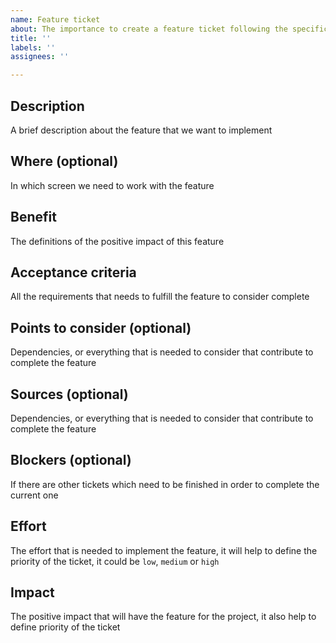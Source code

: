 ```yaml
---
name: Feature ticket
about: The importance to create a feature ticket following the specifications described bellow is that each developer who will work on the feature can have all the information needed to start although is not familiar with the project or wasn’t in refinements meetings.
title: ''
labels: ''
assignees: ''

---
```


## Description
A brief description about the feature that we want to implement

## Where (optional)
In which screen we need to work with the feature

## Benefit
The definitions of the positive impact of this feature

## Acceptance criteria
All the requirements that needs to fulfill the feature to consider complete

## Points to consider (optional)
Dependencies, or everything that is needed to consider that contribute to complete the feature

## Sources (optional)
Dependencies, or everything that is needed to consider that contribute to complete the feature

## Blockers (optional)
If there are other tickets which need to be finished in order to complete the current one

## Effort
The effort that is needed to implement the feature, it will help to define the priority of the ticket, it could be `low`, `medium` or `high`

## Impact
The positive impact that will have the feature for the project, it also help to define priority of the ticket